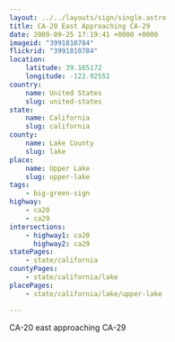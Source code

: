 ```yaml
---
layout: ../../layouts/sign/single.astro
title: CA-20 East Approaching CA-29
date: 2009-09-25 17:19:41 +0000 +0000
imageid: "3991810784"
flickrid: "3991810784"
location:
    latitude: 39.165172
    longitude: -122.92551
country:
    name: United States
    slug: united-states
state:
    name: California
    slug: california
county:
    name: Lake County
    slug: lake
place:
    name: Upper Lake
    slug: upper-lake
tags:
    - big-green-sign
highway:
    - ca20
    - ca29
intersections:
    - highway1: ca20
      highway2: ca29
statePages:
    - state/california
countyPages:
    - state/california/lake
placePages:
    - state/california/lake/upper-lake

---
```

CA-20 east approaching CA-29